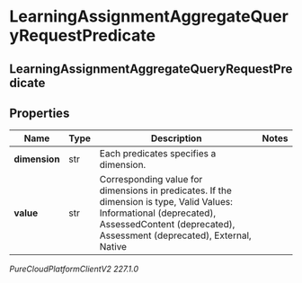 # LearningAssignmentAggregateQueryRequestPredicate

## LearningAssignmentAggregateQueryRequestPredicate

## Properties

|Name | Type | Description | Notes|
|------------ | ------------- | ------------- | -------------|
| **dimension** | str | Each predicates specifies a dimension. | |
| **value** | str | Corresponding value for dimensions in predicates. If the dimension is type, Valid Values: Informational (deprecated), AssessedContent (deprecated), Assessment (deprecated), External, Native | |



_PureCloudPlatformClientV2 227.1.0_
